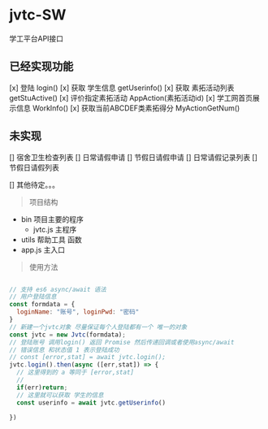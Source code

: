 # jvtc-SW
学工平台API接口

## 已经实现功能

[x] 登陆 login()
[x] 获取 学生信息 getUserinfo()
[x] 获取 素拓活动列表 getStuActive()
[x] 评价指定素拓活动 AppAction(素拓活动id)
[x] 学工网首页展示信息 WorkInfo()
[x] 获取当前ABCDEF类素拓得分 MyActionGetNum()
## 未实现
[] 宿舍卫生检查列表
[] 日常请假申请
[] 节假日请假申请
[] 日常请假记录列表
[] 节假日请假列表

[] 其他待定。。。

> 项目结构

* bin 项目主要的程序 
  * jvtc.js 主程序
* utils 帮助工具 函数
* app.js 主入口 

> 使用方法

``` JavaScript

// 支持 es6 async/await 语法
// 用户登陆信息 
const formdata = {
  loginName: "账号", loginPwd: "密码"
}
// 新建一个jvtc对象 尽量保证每个人登陆都有一个 唯一的对象
const jvtc = new Jvtc(formdata);
// 登陆账号 调用login() 返回 Promise 然后传递回调或者使用async/await
// 错误信息 和状态值 1 表示登陆成功
// const [error,stat] = await jvtc.login();
jvtc.login().then(async ([err,stat]) => {
  // 这里得到的 a 等同于 [error,stat]
  // 
  if(err)return;
  // 这里就可以获取 学生的信息
  const userinfo = await jvtc.getUserinfo()
  
})

```